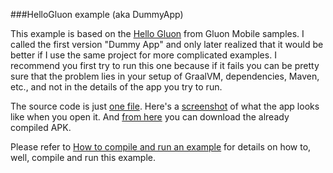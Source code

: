 ###HelloGluon example (aka DummyApp)

This example is based on the [Hello Gluon](https://github.com/gluonhq/gluon-samples/tree/master/HelloGluon) from Gluon Mobile samples. I called the first version "Dummy App" and only later realized that it would be better if I use the same project for more complicated examples. I recommend you first try to run this one because if it fails you can be pretty sure that the problem lies in your setup of GraalVM, dependencies, Maven, etc., and not in the details of the app you try to run.

The source code is just [one file](https://github.com/makingthematrix/scalaonandroid/blob/main/src/main/scala/hellogluon/Main.scala). Here's a [screenshot](https://drive.google.com/file/d/1QInGYJ8uympyhpl1K0d05UDObFQJC03p/view?usp=sharing) of what the app looks like when you open it. And [from here](https://drive.google.com/file/d/19UFQQhoe3hIMq1M8EvyqTFQ1cB11E9ot/view?usp=sharing) you can download the already compiled APK.

Please refer to [How to compile and run an example](https://github.com/makingthematrix/scalaonandroid/wiki/How-to-compile-and-run-an-example) for details on how to, well, compile and run this example.
